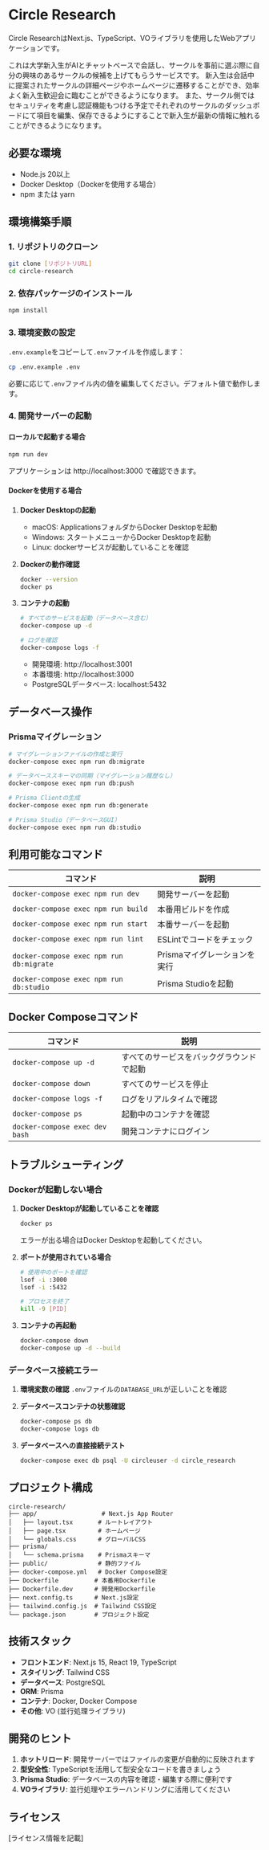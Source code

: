 # Circle Research

Circle ResearchはNext.js、TypeScript、VOライブラリを使用したWebアプリケーションです。

これは大学新入生がAIとチャットベースで会話し、サークルを事前に選ぶ際に自分の興味のあるサークルの候補を上げてもらうサービスです。
新入生は会話中に提案されたサークルの詳細ページやホームページに遷移することができ、効率よく新入生歓迎会に臨むことができるようになります。
また、サークル側ではセキュリティを考慮し認証機能もつける予定でそれぞれのサークルのダッシュボードにて項目を編集、保存できるようにすることで新入生が最新の情報に触れることができるようになります。

## 必要な環境

- Node.js 20以上
- Docker Desktop（Dockerを使用する場合）
- npm または yarn

## 環境構築手順

### 1. リポジトリのクローン

```bash
git clone [リポジトリURL]
cd circle-research
```

### 2. 依存パッケージのインストール

```bash
npm install
```

### 3. 環境変数の設定

`.env.example`をコピーして`.env`ファイルを作成します：

```bash
cp .env.example .env
```

必要に応じて`.env`ファイル内の値を編集してください。デフォルト値で動作します。

### 4. 開発サーバーの起動

#### ローカルで起動する場合

```bash
npm run dev
```

アプリケーションは http://localhost:3000 で確認できます。

#### Dockerを使用する場合

1. **Docker Desktopの起動**
   - macOS: ApplicationsフォルダからDocker Desktopを起動
   - Windows: スタートメニューからDocker Desktopを起動
   - Linux: dockerサービスが起動していることを確認

2. **Dockerの動作確認**
   ```bash
   docker --version
   docker ps
   ```

3. **コンテナの起動**
   ```bash
   # すべてのサービスを起動（データベース含む）
   docker-compose up -d
   
   # ログを確認
   docker-compose logs -f
   ```

   - 開発環境: http://localhost:3001
   - 本番環境: http://localhost:3000
   - PostgreSQLデータベース: localhost:5432

## データベース操作

### Prismaマイグレーション

```bash
# マイグレーションファイルの作成と実行
docker-compose exec npm run db:migrate

# データベーススキーマの同期（マイグレーション履歴なし）
docker-compose exec npm run db:push

# Prisma Clientの生成
docker-compose exec npm run db:generate

# Prisma Studio（データベースGUI）
docker-compose exec npm run db:studio
```

## 利用可能なコマンド

| コマンド | 説明 |
|---------|------|
| `docker-compose exec npm run dev` | 開発サーバーを起動 |
| `docker-compose exec npm run build` | 本番用ビルドを作成 |
| `docker-compose exec npm run start` | 本番サーバーを起動 |
| `docker-compose exec npm run lint` | ESLintでコードをチェック |
| `docker-compose exec npm run db:migrate` | Prismaマイグレーションを実行 |
| `docker-compose exec npm run db:studio` | Prisma Studioを起動 |

## Docker Composeコマンド

| コマンド | 説明 |
|---------|------|
| `docker-compose up -d` | すべてのサービスをバックグラウンドで起動 |
| `docker-compose down` | すべてのサービスを停止 |
| `docker-compose logs -f` | ログをリアルタイムで確認 |
| `docker-compose ps` | 起動中のコンテナを確認 |
| `docker-compose exec dev bash` | 開発コンテナにログイン |

## トラブルシューティング

### Dockerが起動しない場合

1. **Docker Desktopが起動していることを確認**
   ```bash
   docker ps
   ```
   エラーが出る場合はDocker Desktopを起動してください。

2. **ポートが使用されている場合**
   ```bash
   # 使用中のポートを確認
   lsof -i :3000
   lsof -i :5432
   
   # プロセスを終了
   kill -9 [PID]
   ```

3. **コンテナの再起動**
   ```bash
   docker-compose down
   docker-compose up -d --build
   ```

### データベース接続エラー

1. **環境変数の確認**
   `.env`ファイルの`DATABASE_URL`が正しいことを確認

2. **データベースコンテナの状態確認**
   ```bash
   docker-compose ps db
   docker-compose logs db
   ```

3. **データベースへの直接接続テスト**
   ```bash
   docker-compose exec db psql -U circleuser -d circle_research
   ```

## プロジェクト構成

```
circle-research/
├── app/                  # Next.js App Router
│   ├── layout.tsx       # ルートレイアウト
│   ├── page.tsx         # ホームページ
│   └── globals.css      # グローバルCSS
├── prisma/
│   └── schema.prisma    # Prismaスキーマ
├── public/              # 静的ファイル
├── docker-compose.yml   # Docker Compose設定
├── Dockerfile          # 本番用Dockerfile
├── Dockerfile.dev      # 開発用Dockerfile
├── next.config.ts      # Next.js設定
├── tailwind.config.js  # Tailwind CSS設定
└── package.json        # プロジェクト設定
```

## 技術スタック

- **フロントエンド**: Next.js 15, React 19, TypeScript
- **スタイリング**: Tailwind CSS
- **データベース**: PostgreSQL
- **ORM**: Prisma
- **コンテナ**: Docker, Docker Compose
- **その他**: VO (並行処理ライブラリ)

## 開発のヒント

1. **ホットリロード**: 開発サーバーではファイルの変更が自動的に反映されます
2. **型安全性**: TypeScriptを活用して型安全なコードを書きましょう
3. **Prisma Studio**: データベースの内容を確認・編集する際に便利です
4. **VOライブラリ**: 並行処理やエラーハンドリングに活用してください

## ライセンス

[ライセンス情報を記載]
